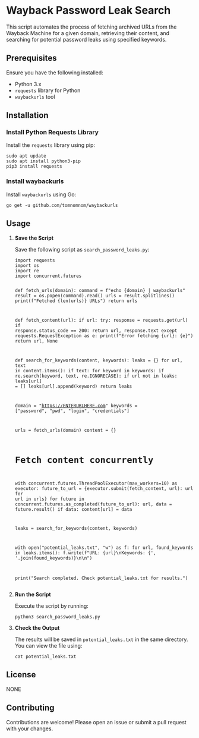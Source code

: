 <!DOCTYPE html>
<html lang="en">
<head>
  <meta charset="UTF-8">
  <meta name="viewport" content="width=device-width, initial-scale=1.0">
  <title>Wayback Password Leak Search</title>
</head>
<body>

<h1>Wayback Password Leak Search</h1>

<p>This script automates the process of fetching archived URLs from the Wayback Machine for a given domain, retrieving their content, and searching for potential password leaks using specified keywords.</p>

<h2>Prerequisites</h2>
<p>Ensure you have the following installed:</p>
<ul>
  <li>Python 3.x</li>
  <li><code>requests</code> library for Python</li>
  <li><code>waybackurls</code> tool</li>
</ul>

<h2>Installation</h2>

<h3>Install Python Requests Library</h3>
<p>Install the <code>requests</code> library using pip:</p>
<pre><code>sudo apt update
sudo apt install python3-pip
pip3 install requests
</code></pre>

<h3>Install waybackurls</h3>
<p>Install <code>waybackurls</code> using Go:</p>
<pre><code>go get -u github.com/tomnomnom/waybackurls
</code></pre>

<h2>Usage</h2>

<ol>
  <li>
    <p><strong>Save the Script</strong></p>
    <p>Save the following script as <code>search_password_leaks.py</code>:</p>
    <pre><code>import requests
import os
import re
import concurrent.futures

def fetch_urls(domain):
    command = f"echo {domain} | waybackurls"
    result = os.popen(command).read()
    urls = result.splitlines()
    print(f"Fetched {len(urls)} URLs")
    return urls

def fetch_content(url):
    if url:
        try:
            response = requests.get(url)
            if response.status_code == 200:
                return url, response.text
        except requests.RequestException as e:
            print(f"Error fetching {url}: {e}")
    return url, None

def search_for_keywords(content, keywords):
    leaks = {}
    for url, text in content.items():
        if text:
            for keyword in keywords:
                if re.search(keyword, text, re.IGNORECASE):
                    if url not in leaks:
                        leaks[url] = []
                    leaks[url].append(keyword)
    return leaks

domain = "https://ENTERURLHERE.com"
keywords = ["password", "pwd", "login", "credentials"]

urls = fetch_urls(domain)
content = {}

# Fetch content concurrently
with concurrent.futures.ThreadPoolExecutor(max_workers=10) as executor:
    future_to_url = {executor.submit(fetch_content, url): url for url in urls}
    for future in concurrent.futures.as_completed(future_to_url):
        url, data = future.result()
        if data:
            content[url] = data

leaks = search_for_keywords(content, keywords)

with open("potential_leaks.txt", "w") as f:
    for url, found_keywords in leaks.items():
        f.write(f"URL: {url}\nKeywords: {', '.join(found_keywords)}\n\n")

print("Search completed. Check potential_leaks.txt for results.")
</code></pre>
  </li>
  <li>
    <p><strong>Run the Script</strong></p>
    <p>Execute the script by running:</p>
    <pre><code>python3 search_password_leaks.py
</code></pre>
  </li>
  <li>
    <p><strong>Check the Output</strong></p>
    <p>The results will be saved in <code>potential_leaks.txt</code> in the same directory. You can view the file using:</p>
    <pre><code>cat potential_leaks.txt
</code></pre>
  </li>
</ol>

<h2>License</h2>
<p>NONE</p>

<h2>Contributing</h2>
<p>Contributions are welcome! Please open an issue or submit a pull request with your changes.</p>

</body>
</html>
